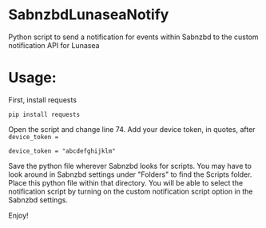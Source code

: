 # SabnzbdLunaseaNotify
Python script to send a notification for events within Sabnzbd to the custom notification API for Lunasea

# Usage: 

First, install requests

`pip install requests`

Open the script and change line 74. Add your device token, in quotes, after `device_token = `

`device_token = "abcdefghijklm" `

Save the python file wherever Sabnzbd looks for scripts. You may have to look around in Sabnzbd settings under "Folders" to find the Scripts folder. Place this python file within that directory. You will be able to select the notification script by turning on the custom notification script option in the Sabnzbd settings.

Enjoy!


